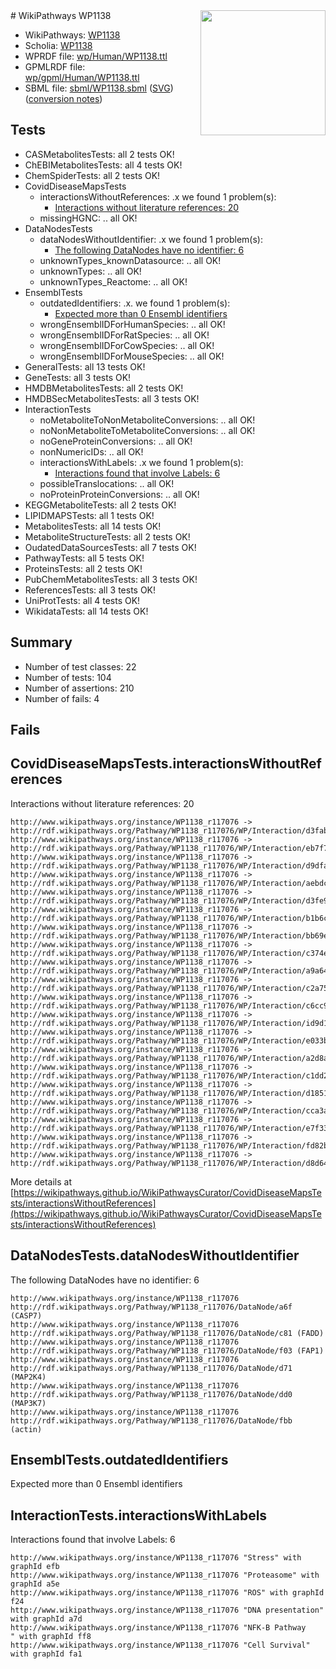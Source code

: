 <img style="float: right; width: 200px" src="../logo.png" />
# WikiPathways WP1138

* WikiPathways: [WP1138](https://identifiers.org/wikipathways:WP1138)
* Scholia: [WP1138](https://scholia.toolforge.org/wikipathways/WP1138)
* WPRDF file: [wp/Human/WP1138.ttl](../wp/Human/WP1138.ttl)
* GPMLRDF file: [wp/gpml/Human/WP1138.ttl](../wp/gpml/Human/WP1138.ttl)
* SBML file: [sbml/WP1138.sbml](../sbml/WP1138.sbml) ([SVG](../sbml/WP1138.svg)) ([conversion notes](../sbml/WP1138.txt))

## Tests
* CASMetabolitesTests: all 2 tests OK!
* ChEBIMetabolitesTests: all 4 tests OK!
* ChemSpiderTests: all 2 tests OK!
* CovidDiseaseMapsTests
    * interactionsWithoutReferences: .x we found 1 problem(s):
        * [Interactions without literature references: 20](#9701cd00)
    * missingHGNC: .. all OK!
* DataNodesTests
    * dataNodesWithoutIdentifier: .x we found 1 problem(s):
        * [The following DataNodes have no identifier: 6](#d2d32fa5)
    * unknownTypes_knownDatasource: .. all OK!
    * unknownTypes: .. all OK!
    * unknownTypes_Reactome: .. all OK!
* EnsemblTests
    * outdatedIdentifiers: .x. we found 1 problem(s):
        * [Expected more than 0 Ensembl identifiers](#f44398b7)
    * wrongEnsemblIDForHumanSpecies: .. all OK!
    * wrongEnsemblIDForRatSpecies: .. all OK!
    * wrongEnsemblIDForCowSpecies: .. all OK!
    * wrongEnsemblIDForMouseSpecies: .. all OK!
* GeneralTests: all 13 tests OK!
* GeneTests: all 3 tests OK!
* HMDBMetabolitesTests: all 2 tests OK!
* HMDBSecMetabolitesTests: all 3 tests OK!
* InteractionTests
    * noMetaboliteToNonMetaboliteConversions: .. all OK!
    * noNonMetaboliteToMetaboliteConversions: .. all OK!
    * noGeneProteinConversions: .. all OK!
    * nonNumericIDs: .. all OK!
    * interactionsWithLabels: .x we found 1 problem(s):
        * [Interactions found that involve Labels: 6](#630d267d)
    * possibleTranslocations: .. all OK!
    * noProteinProteinConversions: .. all OK!
* KEGGMetaboliteTests: all 2 tests OK!
* LIPIDMAPSTests: all 1 tests OK!
* MetabolitesTests: all 14 tests OK!
* MetaboliteStructureTests: all 2 tests OK!
* OudatedDataSourcesTests: all 7 tests OK!
* PathwayTests: all 5 tests OK!
* ProteinsTests: all 2 tests OK!
* PubChemMetabolitesTests: all 3 tests OK!
* ReferencesTests: all 3 tests OK!
* UniProtTests: all 4 tests OK!
* WikidataTests: all 14 tests OK!


## Summary

* Number of test classes: 22
* Number of tests: 104
* Number of assertions: 210
* Number of fails: 4

## Fails

<a name="9701cd00" />

## CovidDiseaseMapsTests.interactionsWithoutReferences

Interactions without literature references: 20
```
http://www.wikipathways.org/instance/WP1138_r117076 -> http://rdf.wikipathways.org/Pathway/WP1138_r117076/WP/Interaction/d3fab
http://www.wikipathways.org/instance/WP1138_r117076 -> http://rdf.wikipathways.org/Pathway/WP1138_r117076/WP/Interaction/eb7f7
http://www.wikipathways.org/instance/WP1138_r117076 -> http://rdf.wikipathways.org/Pathway/WP1138_r117076/WP/Interaction/d9dfa
http://www.wikipathways.org/instance/WP1138_r117076 -> http://rdf.wikipathways.org/Pathway/WP1138_r117076/WP/Interaction/aebdc
http://www.wikipathways.org/instance/WP1138_r117076 -> http://rdf.wikipathways.org/Pathway/WP1138_r117076/WP/Interaction/d3fe9
http://www.wikipathways.org/instance/WP1138_r117076 -> http://rdf.wikipathways.org/Pathway/WP1138_r117076/WP/Interaction/b1b6c
http://www.wikipathways.org/instance/WP1138_r117076 -> http://rdf.wikipathways.org/Pathway/WP1138_r117076/WP/Interaction/bb69e
http://www.wikipathways.org/instance/WP1138_r117076 -> http://rdf.wikipathways.org/Pathway/WP1138_r117076/WP/Interaction/c374e
http://www.wikipathways.org/instance/WP1138_r117076 -> http://rdf.wikipathways.org/Pathway/WP1138_r117076/WP/Interaction/a9a64
http://www.wikipathways.org/instance/WP1138_r117076 -> http://rdf.wikipathways.org/Pathway/WP1138_r117076/WP/Interaction/c2a75
http://www.wikipathways.org/instance/WP1138_r117076 -> http://rdf.wikipathways.org/Pathway/WP1138_r117076/WP/Interaction/c6cc9
http://www.wikipathways.org/instance/WP1138_r117076 -> http://rdf.wikipathways.org/Pathway/WP1138_r117076/WP/Interaction/id9d100b03
http://www.wikipathways.org/instance/WP1138_r117076 -> http://rdf.wikipathways.org/Pathway/WP1138_r117076/WP/Interaction/e033b
http://www.wikipathways.org/instance/WP1138_r117076 -> http://rdf.wikipathways.org/Pathway/WP1138_r117076/WP/Interaction/a2d8a
http://www.wikipathways.org/instance/WP1138_r117076 -> http://rdf.wikipathways.org/Pathway/WP1138_r117076/WP/Interaction/c1dd2
http://www.wikipathways.org/instance/WP1138_r117076 -> http://rdf.wikipathways.org/Pathway/WP1138_r117076/WP/Interaction/d1851
http://www.wikipathways.org/instance/WP1138_r117076 -> http://rdf.wikipathways.org/Pathway/WP1138_r117076/WP/Interaction/cca3a
http://www.wikipathways.org/instance/WP1138_r117076 -> http://rdf.wikipathways.org/Pathway/WP1138_r117076/WP/Interaction/e7f33
http://www.wikipathways.org/instance/WP1138_r117076 -> http://rdf.wikipathways.org/Pathway/WP1138_r117076/WP/Interaction/fd82b
http://www.wikipathways.org/instance/WP1138_r117076 -> http://rdf.wikipathways.org/Pathway/WP1138_r117076/WP/Interaction/d8d64
```

More details at [https://wikipathways.github.io/WikiPathwaysCurator/CovidDiseaseMapsTests/interactionsWithoutReferences](https://wikipathways.github.io/WikiPathwaysCurator/CovidDiseaseMapsTests/interactionsWithoutReferences)

<a name="d2d32fa5" />

## DataNodesTests.dataNodesWithoutIdentifier

The following DataNodes have no identifier: 6
```
http://www.wikipathways.org/instance/WP1138_r117076 http://rdf.wikipathways.org/Pathway/WP1138_r117076/DataNode/a6f (CASP7)
http://www.wikipathways.org/instance/WP1138_r117076 http://rdf.wikipathways.org/Pathway/WP1138_r117076/DataNode/c81 (FADD)
http://www.wikipathways.org/instance/WP1138_r117076 http://rdf.wikipathways.org/Pathway/WP1138_r117076/DataNode/f03 (FAP1)
http://www.wikipathways.org/instance/WP1138_r117076 http://rdf.wikipathways.org/Pathway/WP1138_r117076/DataNode/d71 (MAP2K4)
http://www.wikipathways.org/instance/WP1138_r117076 http://rdf.wikipathways.org/Pathway/WP1138_r117076/DataNode/dd0 (MAP3K7)
http://www.wikipathways.org/instance/WP1138_r117076 http://rdf.wikipathways.org/Pathway/WP1138_r117076/DataNode/fbb (actin)
```

<a name="f44398b7" />

## EnsemblTests.outdatedIdentifiers

Expected more than 0 Ensembl identifiers
<a name="630d267d" />

## InteractionTests.interactionsWithLabels

Interactions found that involve Labels: 6
```
http://www.wikipathways.org/instance/WP1138_r117076 "Stress" with graphId efb
http://www.wikipathways.org/instance/WP1138_r117076 "Proteasome" with graphId a5e
http://www.wikipathways.org/instance/WP1138_r117076 "ROS" with graphId f24
http://www.wikipathways.org/instance/WP1138_r117076 "DNA presentation" with graphId a7d
http://www.wikipathways.org/instance/WP1138_r117076 "NFK-B Pathway
" with graphId ff8
http://www.wikipathways.org/instance/WP1138_r117076 "Cell Survival" with graphId fa1
```


